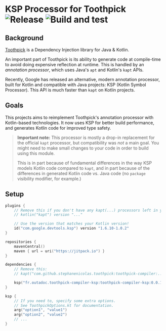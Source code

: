 # KSP Processor for Toothpick ![Release](https://jitpack.io/v/fr.outadoc/toothpick-compiler-ksp.svg) ![Build and test](https://github.com/outadoc/toothpick-compiler-ksp/actions/workflows/build.yml/badge.svg?branch=main)

## Background

[Toothpick](https://github.com/stephanenicolas/toothpick) is a Dependency Injection library for Java & Kotlin.

An important part of Toothpick is its ability to generate code at compile-time to avoid doing expensive reflection at
runtime. This is handled by an *annotation processor*, which uses Java's `apt` and Kotlin's `kapt` APIs.

Recently, Google has released an alternative, modern annotation processor, built for Kotlin and compatible with Java
projects: KSP (Kotlin Symbol Processor). This API is much faster than `kapt` on Kotlin projects.

## Goals

This projects aims to reimplement Toothpick's annotation processor with Kotlin-based technologies. It now uses KSP for
better build performance, and generates Kotlin code for improved type safety.

> **Important note:** This processor is mostly a drop-in replacement for the official `kapt` processor, but compatibility was *not* a main goal. You might need to make small changes to your code in order to build using this module.
>
> This is in part because of fundamental differences in the way KSP models Kotlin code compared to `kapt`, and in part because of the differences in generated Kotlin code vs. Java code (no `package` visibility modifier, for example.)

## Setup

```kotlin
plugins {
    // Remove this if you don't have any kapt(...) processors left in your dependencies:
    // kotlin("kapt") version "..."

    // Use the version that matches your Kotlin version!
    id("com.google.devtools.ksp") version "1.6.10-1.0.2"
}

repositories {
    mavenCentral()
    maven { url = uri("https://jitpack.io") }
}

dependencies {
    // Remove this:
    // kapt("com.github.stephanenicolas.toothpick:toothpick-compiler:...")

    ksp("fr.outadoc.toothpick-compiler-ksp:toothpick-compiler-ksp:0.0.1")
}

ksp {
    // If you need to, specify some extra options.
    // See ToothpickOptions.kt for documentation.
    arg("option1", "value1")
    arg("option2", "value2")
    // ...
}
```
